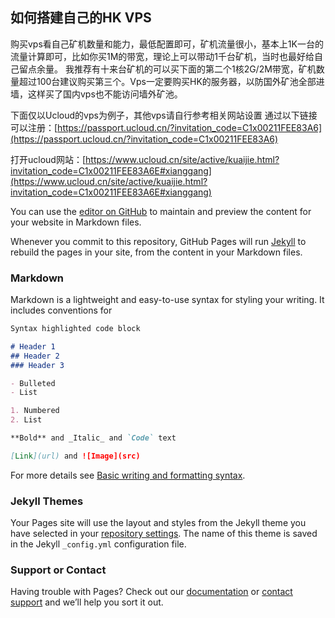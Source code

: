 ## 如何搭建自己的HK VPS

购买vps看自己矿机数量和能力，最低配置即可，矿机流量很小，基本上1K一台的流量计算即可，比如你买1M的带宽，理论上可以带动1千台矿机，当时也最好给自己留点余量。
我推荐有十来台矿机的可以买下面的第二个1核2G/2M带宽，矿机数量超过100台建议购买第三个。Vps一定要购买HK的服务器，以防国外矿池全部进墙，这样买了国内vps也不能访问墙外矿池。

下面仅以Ucloud的vps为例子，其他vps请自行参考相关网站设置
通过以下链接可以注册：[https://passport.ucloud.cn/?invitation_code=C1x00211FEE83A6](https://passport.ucloud.cn/?invitation_code=C1x00211FEE83A6)

打开ucloud网站：[https://www.ucloud.cn/site/active/kuaijie.html?invitation_code=C1x00211FEE83A6E#xianggang](https://www.ucloud.cn/site/active/kuaijie.html?invitation_code=C1x00211FEE83A6E#xianggang)

You can use the [editor on GitHub](https://github.com/ws02874137/ws02874137.github.io/edit/main/index.md) to maintain and preview the content for your website in Markdown files.

Whenever you commit to this repository, GitHub Pages will run [Jekyll](https://jekyllrb.com/) to rebuild the pages in your site, from the content in your Markdown files.

### Markdown

Markdown is a lightweight and easy-to-use syntax for styling your writing. It includes conventions for

```markdown
Syntax highlighted code block

# Header 1
## Header 2
### Header 3

- Bulleted
- List

1. Numbered
2. List

**Bold** and _Italic_ and `Code` text

[Link](url) and ![Image](src)
```

For more details see [Basic writing and formatting syntax](https://docs.github.com/en/github/writing-on-github/getting-started-with-writing-and-formatting-on-github/basic-writing-and-formatting-syntax).

### Jekyll Themes

Your Pages site will use the layout and styles from the Jekyll theme you have selected in your [repository settings](https://github.com/ws02874137/ws02874137.github.io/settings/pages). The name of this theme is saved in the Jekyll `_config.yml` configuration file.

### Support or Contact

Having trouble with Pages? Check out our [documentation](https://docs.github.com/categories/github-pages-basics/) or [contact support](https://support.github.com/contact) and we’ll help you sort it out.

